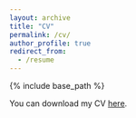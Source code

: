 ```yaml
---
layout: archive
title: "CV"
permalink: /cv/
author_profile: true
redirect_from:
  - /resume
---
```


{% include base_path %}

You can download my CV [here](https://raw.githubusercontent.com/stephanie-mui/stephanie-mui.github.io/master/files/stephaniemui_cv.pdf).
